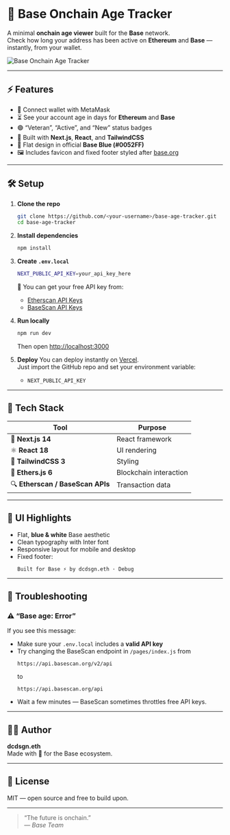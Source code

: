 # 💙 Base Onchain Age Tracker

A minimal **onchain age viewer** built for the **Base** network.  
Check how long your address has been active on **Ethereum** and **Base** — instantly, from your wallet.

![Base Onchain Age Tracker](https://base.org/favicon.ico)

---

## ⚡ Features

- 🧩 Connect wallet with MetaMask  
- ⏳ See your account age in days for **Ethereum** and **Base**  
- 🟢 “Veteran”, “Active”, and “New” status badges  
- 🧠 Built with **Next.js**, **React**, and **TailwindCSS**  
- 🎨 Flat design in official **Base Blue (#0052FF)**  
- 🖼️ Includes favicon and fixed footer styled after [base.org](https://base.org)

---

## 🛠️ Setup

1. **Clone the repo**
   ```bash
   git clone https://github.com/<your-username>/base-age-tracker.git
   cd base-age-tracker
   ```

2. **Install dependencies**
   ```bash
   npm install
   ```

3. **Create `.env.local`**
   ```bash
   NEXT_PUBLIC_API_KEY=your_api_key_here
   ```

   🔑 You can get your free API key from:
   - [Etherscan API Keys](https://etherscan.io/myapikey)
   - [BaseScan API Keys](https://basescan.org/myapikey)

4. **Run locally**
   ```bash
   npm run dev
   ```
   Then open [http://localhost:3000](http://localhost:3000)

5. **Deploy**
   You can deploy instantly on [Vercel](https://vercel.com).  
   Just import the GitHub repo and set your environment variable:
   - `NEXT_PUBLIC_API_KEY`

---

## 🧩 Tech Stack

| Tool | Purpose |
|------|----------|
| 🧠 **Next.js 14** | React framework |
| ⚛️ **React 18** | UI rendering |
| 💨 **TailwindCSS 3** | Styling |
| 🧾 **Ethers.js 6** | Blockchain interaction |
| 🔍 **Etherscan / BaseScan APIs** | Transaction data |

---

## 🪩 UI Highlights

- Flat, **blue & white** Base aesthetic  
- Clean typography with Inter font  
- Responsive layout for mobile and desktop  
- Fixed footer:
  ```
  Built for Base ⚡ by dcdsgn.eth · Debug
  ```

---

## 🧠 Troubleshooting

### ⚠️ “Base age: Error”
If you see this message:
- Make sure your `.env.local` includes a **valid API key**
- Try changing the BaseScan endpoint in `/pages/index.js` from  
  ```
  https://api.basescan.org/v2/api
  ```
  to  
  ```
  https://api.basescan.org/api
  ```
- Wait a few minutes — BaseScan sometimes throttles free API keys.

---

## 🧑‍💻 Author

**dcdsgn.eth**  
Made with 💙 for the Base ecosystem.

---

## 🧠 License

MIT — open source and free to build upon.

---

> “The future is onchain.”  
> — *Base Team*
